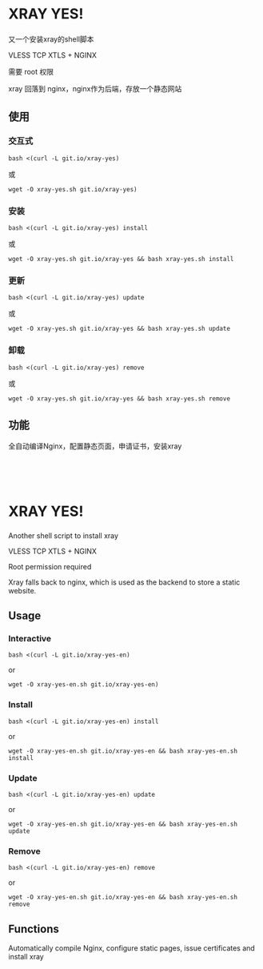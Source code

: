 # XRAY YES!
###
又一个安装xray的shell脚本

VLESS TCP XTLS + NGINX

需要 root 权限

xray 回落到 nginx，nginx作为后端，存放一个静态网站

## 使用
### 交互式
`bash <(curl -L git.io/xray-yes)`

或

`wget -O xray-yes.sh git.io/xray-yes)`

### 安装
`bash <(curl -L git.io/xray-yes) install`

或

`wget -O xray-yes.sh git.io/xray-yes && bash xray-yes.sh install`

### 更新
`bash <(curl -L git.io/xray-yes) update`

或

`wget -O xray-yes.sh git.io/xray-yes && bash xray-yes.sh update`

### 卸载
`bash <(curl -L git.io/xray-yes) remove`

或

`wget -O xray-yes.sh git.io/xray-yes && bash xray-yes.sh remove`

## 功能
全自动编译Nginx，配置静态页面，申请证书，安装xray

<br />

<br />

<br />

# XRAY YES!
###
Another shell script to install xray

VLESS TCP XTLS + NGINX

Root permission required

Xray falls back to nginx, which is used as the backend to store a static website.

## Usage
### Interactive
`bash <(curl -L git.io/xray-yes-en)`

or

`wget -O xray-yes-en.sh git.io/xray-yes-en)`

### Install
`bash <(curl -L git.io/xray-yes-en) install`

or

`wget -O xray-yes-en.sh git.io/xray-yes-en && bash xray-yes-en.sh install`

### Update
`bash <(curl -L git.io/xray-yes-en) update`

or

`wget -O xray-yes-en.sh git.io/xray-yes-en && bash xray-yes-en.sh update`

### Remove
`bash <(curl -L git.io/xray-yes-en) remove`

or

`wget -O xray-yes-en.sh git.io/xray-yes-en && bash xray-yes-en.sh remove`

## Functions
Automatically compile Nginx, configure static pages, issue certificates and install xray
